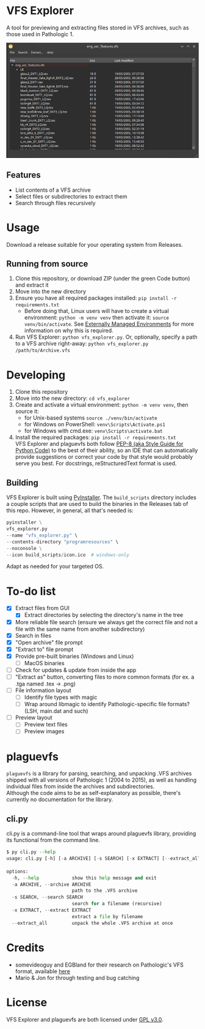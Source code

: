 # VFS Explorer
A tool for previewing and extracting files stored in VFS archives, such as those used in Pathologic 1.

![Screenshot of VFS Archive version 1.0, running on Linux and demonstrating a viewed archive.](./screenshot_1.0.png)

## Features
- List contents of a VFS archive
- Select files or subdirectories to extract them
- Search through files recursively

# Usage
Download a release suitable for your operating system from Releases.

## Running from source
1. Clone this repository, or download ZIP (under the green Code button) and extract it
2. Move into the new directory
3. Ensure you have all required packages installed: `pip install -r requirements.txt`
    - Before doing that, Linux users will have to create a virtual environment: 
`python -m venv venv` then activate it: `source venv/bin/activate`. See [Externally Managed Environments](https://packaging.python.org/en/latest/specifications/externally-managed-environments/)
for more information on why this is required.
4. Run VFS Explorer: `python vfs_explorer.py`. Or, optionally, specify a path to a VFS archive right-away: `python vfs_explorer.py /path/to/Archive.vfs`

# Developing
1. Clone this repository
2. Move into the new directory: `cd vfs_explorer`
3. Create and activate a virtual environment: `python -m venv venv`, then source it:
   - for Unix-based systems `source ./venv/bin/activate`
   - for Windows on PowerShell: `venv\Scripts\Activate.ps1`
   - for Windows with cmd.exe: `venv\Scripts\activate.bat`
5. Install the required packages: `pip install -r requirements.txt`  
VFS Explorer and plaguevfs both follow [PEP-8 (aka Style Guide for Python Code)](https://peps.python.org/pep-0008/) to the best of their ability, 
so an IDE that can automatically provide suggestions or correct your code by that style would probably serve you best. 
For docstrings, reStructuredText format is used.
## Building
VFS Explorer is built using [PyInstaller](https://pyinstaller.org/en/stable/). 
The `build_scripts` directory includes a couple scripts that are used to build the binaries in the 
Releases tab of this repo. However, in general, all that's needed is:
```py
pyinstaller \
vfs_explorer.py
--name "vfs_explorer.py" \
--contents-directory "programresources" \
--noconsole \
--icon build_scripts/icon.ico  # windows-only
```
Adapt as needed for your targeted OS.

# To-do list
- [X] Extract files from GUI
  - [x] Extract directories by selecting the directory's name in the tree
- [X] More reliable file search (ensure we always get the correct file and not a file with the same name from another subdirectory)
- [X] Search in files
- [X] "Open archive" file prompt
- [X] "Extract to" file prompt
- [X] Provide pre-built binaries (Windows and Linux)
    - [ ] MacOS binaries
- [ ] Check for updates & update from inside the app
- [ ] "Extract as" button, converting files to more common formats (for ex. a .tga named .tex -> .png)
- [ ] File information layout
  - [ ] Identify file types with magic
  - [ ] Wrap around libmagic to identify Pathologic-specific file formats? (LSH, main.dat and such)
- [ ] Preview layout
  - [ ] Preview text files
  - [ ] Preview images

# plaguevfs
`plaguevfs` is a library for parsing, searching, and unpacking .VFS archives shipped with all versions of Pathologic 1
(2004 to 2015), as well as handling individual files from inside the archives and subdirectories.  
Although the code aims to be as self-explanatory as possible, there's currently no documentation for the library.
## cli.py
cli.py is a command-line tool that wraps around plaguevfs library, providing its functional from the command line.
```py
$ py cli.py --help
usage: cli.py [-h] [-a ARCHIVE] [-s SEARCH] [-x EXTRACT] [--extract_all]

options:
  -h, --help            show this help message and exit
  -a ARCHIVE, --archive ARCHIVE
                        path to the .VFS archive
  -s SEARCH, --search SEARCH
                        search for a filename (recursive)
  -x EXTRACT, --extract EXTRACT
                        extract a file by filename
  --extract_all         unpack the whole .VFS archive at once
```
# Credits
- somevideoguy and EGBland for their research on Pathologic's VFS format, available [here](https://github.com/somevideoguy/pathologic)  
- Mario & Jon for through testing and bug catching

# License
VFS Explorer and plaguevfs are both licensed under [GPL v3.0](./COPYING).
